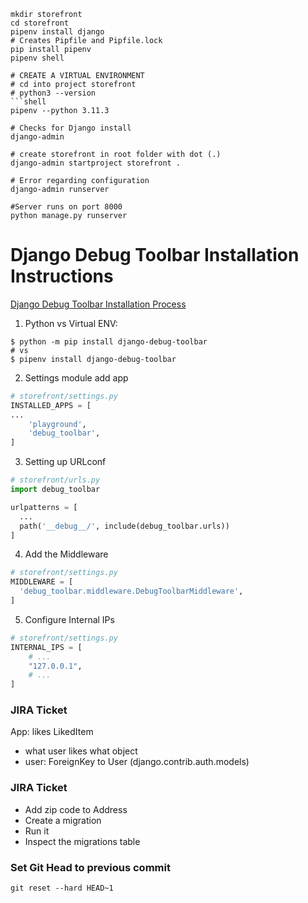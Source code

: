 ````shell
mkdir storefront
cd storefront
pipenv install django
# Creates Pipfile and Pipfile.lock
pip install pipenv
pipenv shell

# CREATE A VIRTUAL ENVIRONMENT
# cd into project storefront
# python3 --version
```shell
pipenv --python 3.11.3
````

```shell
# Checks for Django install
django-admin

# create storefront in root folder with dot (.)
django-admin startproject storefront .

# Error regarding configuration
django-admin runserver

#Server runs on port 8000
python manage.py runserver
```

# Django Debug Toolbar Installation Instructions

[Django Debug Toolbar Installation Process](https://django-debug-toolbar.readthedocs.io/en/latest/installation.html)

1. Python vs Virtual ENV:

```shell
$ python -m pip install django-debug-toolbar
# vs
$ pipenv install django-debug-toolbar
```

2. Settings module add app

```python
# storefront/settings.py
INSTALLED_APPS = [
...
    'playground',
    'debug_toolbar',
]
```

3. Setting up URLconf

```python
# storefront/urls.py
import debug_toolbar

urlpatterns = [
  ...
  path('__debug__/', include(debug_toolbar.urls))
]
```

4. Add the Middleware

```python
# storefront/settings.py
MIDDLEWARE = [
  'debug_toolbar.middleware.DebugToolbarMiddleware',
]
```

5. Configure Internal IPs

```python
# storefront/settings.py
INTERNAL_IPS = [
    # ...
    "127.0.0.1",
    # ...
]
```

### JIRA Ticket

App: likes
LikedItem

- what user likes what object
- user: ForeignKey to User (django.contrib.auth.models)

### JIRA Ticket

- Add zip code to Address
- Create a migration
- Run it
- Inspect the migrations table

### Set Git Head to previous commit

```shell
git reset --hard HEAD~1
```
